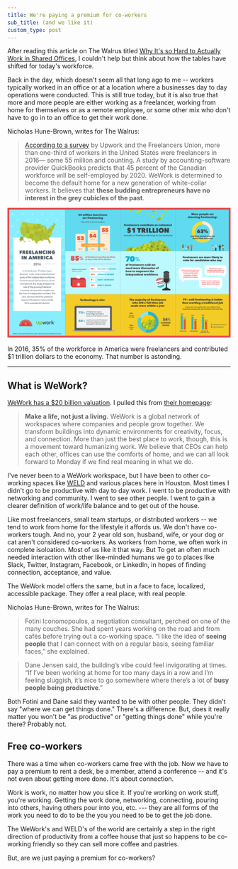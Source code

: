 ```yaml
---
title: We're paying a premium for co-workers
sub_title: (and we like it)
custom_type: post
---
```


After reading this article on The Walrus titled [Why It's so Hard to Actually Work in Shared Offices](https://thewalrus.ca/why-its-so-hard-to-actually-work-in-shared-offices/), I couldn't help but think about how the tables have shifted for today's workforce.

Back in the day, which doesn't seem all that long ago to me -- workers typically worked in an office or at a location where a businesses day to day operations were conducted. This is still true today, but it is also true that more and more people are either working as a freelancer, working from home for themselves or as a remote employee, or some other mix who don't have to go in to an office to get their work done.

Nicholas Hune-Brown, writes for The Walrus:

> [According to a survey](https://blog.freelancersunion.org/2016/10/06/freelancing-in-america-2016/) by Upwork and the Freelancers Union, more than one-third of workers in the United States were freelancers in 2016— some 55 million and counting. A study by accounting-software provider QuickBooks predicts that 45 percent of the Canadian workforce will be self-employed by 2020. WeWork is determined to become the default home for a new generation of white-collar workers. It believes that **these budding entrepreneurs have no interest in the grey cubicles of the past**.

<img src="/uploads/2018/02/FU_FreelancinginAmerica2016_Infographic.png" class="wide">

In 2016, 35% of the workforce in America were freelancers and contributed $1 trillion dollars to the economy. That number is astonding.

---

## What is WeWork?

[WeWork has a $20 billion valuation](https://www.forbes.com/sites/stevenbertoni/2017/07/10/wework-hits-20-billion-valuation-in-new-funding-round/#3fdc54c71194). I pulled this from [their homepage](https://www.wework.com/):

> **Make a life, not just a living.** WeWork is a global network of workspaces where companies and people grow together. We transform buildings into dynamic environments for creativity, focus, and connection. More than just the best place to work, though, this is a movement toward humanizing work. We believe that CEOs can help each other, offices can use the comforts of home, and we can all look forward to Monday if we find real meaning in what we do.

I've never been to a WeWork workspace, but I have been to other co-working spaces like [WELD](http://www.weld.co/) and various places here in Houston. Most times I didn't go to be productive with day to day work. I went to be productive with networking and community. I went to see other people. I went to gain a  clearer definition of work/life balance and to get out of the house.

Like most freelancers, small team startups, or distributed workers -- we tend to work from home for the lifestyle it affords us. We don't have co-workers tough. And no, your 2 year old son, husband, wife, or your dog or cat aren't considered co-workers. As workers from home, we often work in complete isoloation. Most of us like it that way. But To get an often much needed interaction with other like-minded humans we go to places like Slack, Twitter, Instagram, Facebook, or LinkedIn, in hopes of finding connection, acceptance, and value.

The WeWork model offers the same, but in a face to face, localized, accessible package. They offer a real place, with real people.

Nicholas Hune-Brown, writes for The Walrus:

> Fotini Iconomopoulos, a negotiation consultant, perched on one of the many couches. She had spent years working on the road and from cafés before trying out a co-working space. “I like the idea of **seeing people** that I can connect with on a regular basis, seeing familiar faces,” she explained.

> Dane Jensen said, the building’s vibe could feel invigorating at times. “If I’ve been working at home for too many days in a row and I’m feeling sluggish, it’s nice to go somewhere where there’s a lot of **busy people being productive**.”

Both Fotini and Dane said they wanted to be with other people. They didn't say "where we can get things done." There's a difference. But, does it really matter you won't be "as productive" or "getting things done" while you're there? Probably not.

## Free co-workers

There was a time when co-workers came free with the job. Now we have to pay a premium to rent a desk, be a member, attend a conference -- and it's not even about getting more done. It's about connection.

Work is work, no matter how you slice it. If you're working on work stuff, you're working. Getting the work done, networking, connecting, pouring into others, having others pour into you, etc. --- they are all forms of the work you need to do to be the you you need to be to get the job done.

The WeWork's and WELD's of the world are certainly a step in the right direction of productivity from a coffee house that just so happens to be co-working friendly so they can sell more coffee and pastries.

But, are we just paying a premium for co-workers?